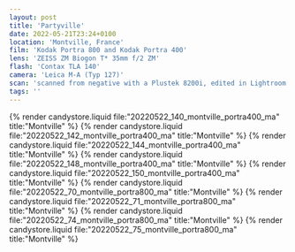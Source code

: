 ```yaml
---
layout: post
title: 'Partyville'
date: 2022-05-21T23:24+0100
location: 'Montville, France'
film: 'Kodak Portra 800 and Kodak Portra 400'
lens: 'ZEISS ZM Biogon T* 35mm f/2 ZM'
flash: 'Contax TLA 140'
camera: 'Leica M-A (Typ 127)'
scan: 'scanned from negative with a Plustek 8200i, edited in Lightroom'
tags: ''
---
```


{% render candystore.liquid file:"20220522_140_montville_portra400_ma" title:"Montville" %}
{% render candystore.liquid file:"20220522_142_montville_portra400_ma" title:"Montville" %}
{% render candystore.liquid file:"20220522_144_montville_portra400_ma" title:"Montville" %}
{% render candystore.liquid file:"20220522_148_montville_portra400_ma" title:"Montville" %}
{% render candystore.liquid file:"20220522_150_montville_portra400_ma" title:"Montville" %}
{% render candystore.liquid file:"20220522_70_montville_portra800_ma" title:"Montville" %}
{% render candystore.liquid file:"20220522_71_montville_portra800_ma" title:"Montville" %}
{% render candystore.liquid file:"20220522_74_montville_portra800_ma" title:"Montville" %}
{% render candystore.liquid file:"20220522_75_montville_portra800_ma" title:"Montville" %}
